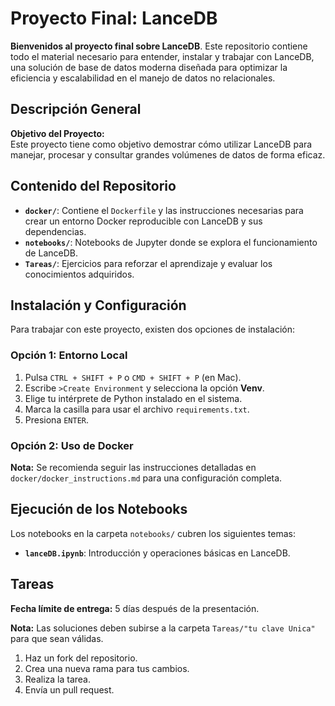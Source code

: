 # Proyecto Final: LanceDB

**Bienvenidos al proyecto final sobre LanceDB**. Este repositorio contiene todo el material necesario para entender, instalar y trabajar con LanceDB, una solución de base de datos moderna diseñada para optimizar la eficiencia y escalabilidad en el manejo de datos no relacionales.

## Descripción General

**Objetivo del Proyecto:**  
Este proyecto tiene como objetivo demostrar cómo utilizar LanceDB para manejar, procesar y consultar grandes volúmenes de datos de forma eficaz.


## Contenido del Repositorio

- **`docker/`**: Contiene el `Dockerfile` y las instrucciones necesarias para crear un entorno Docker reproducible con LanceDB y sus dependencias.
- **`notebooks/`**: Notebooks de Jupyter donde se explora el funcionamiento de LanceDB.
- **`Tareas/`**: Ejercicios para reforzar el aprendizaje y evaluar los conocimientos adquiridos.

## Instalación y Configuración

Para trabajar con este proyecto, existen dos opciones de instalación: 

### Opción 1: Entorno Local 
   1. Pulsa `CTRL + SHIFT + P` o `CMD + SHIFT + P` (en Mac).  
   2. Escribe `>Create Environment` y selecciona la opción **Venv**.  
   3. Elige tu intérprete de Python instalado en el sistema.  
   4. Marca la casilla para usar el archivo `requirements.txt`.  
   5. Presiona `ENTER`.  

### Opción 2: Uso de Docker

**Nota:** Se recomienda seguir las instrucciones detalladas en `docker/docker_instructions.md` para una configuración completa.

## Ejecución de los Notebooks

Los notebooks en la carpeta `notebooks/` cubren los siguientes temas:

- **`lanceDB.ipynb`**: Introducción y operaciones básicas en LanceDB.

## Tareas

**Fecha límite de entrega:** 5 días después de la presentación.  

**Nota:** Las soluciones deben subirse a la carpeta `Tareas/"tu clave Unica"` para que sean válidas.

1. Haz un fork del repositorio.
2. Crea una nueva rama para tus cambios.
3. Realiza la tarea.
4. Envía un pull request.

